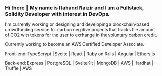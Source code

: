 ### Hi there 👋 My name is Itahand Naizir and I am a Fullstack, Solidity Developer with interest in DevOps. 
I'm currently working on designing and developing a blockchain-based crowdfunding service for carbon negative projects that tracks the amount of CO2 with tokens for the user to exchange in the voluntary carbon credit.

Currently working to become an AWS Certified Developer Associate.

Front-end: TypeScrypt | Svelte | React | Ruby on Rails | Angular | Ethers.js

Back-end: Express | PostgreSQL | SvelteKit | MongoDB | AWS | Hardhat | Truffle | AWS
